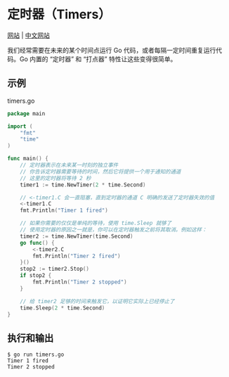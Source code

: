# 定时器（Timers）

[网站](https://gobyexample.com/timers) | [中文网站](https://gobyexample-cn.github.io/timers)

我们经常需要在未来的某个时间点运行 Go 代码，或者每隔一定时间重复运行代码。Go 内置的 “定时器” 和 “打点器” 特性让这些变得很简单。

## 示例

timers.go

```go
package main

import (
	"fmt"
	"time"
)

func main() {
	// 定时器表示在未来某一时刻的独立事件
	// 你告诉定时器需要等待的时间，然后它将提供一个用于通知的通道
	// 这里的定时器将等待 2 秒
	timer1 := time.NewTimer(2 * time.Second)

	// <-timer1.C 会一直阻塞，直到定时器的通道 C 明确的发送了定时器失效的值
	<-timer1.C
	fmt.Println("Timer 1 fired")

	// 如果你需要的仅仅是单纯的等待，使用 time.Sleep 就够了
	// 使用定时器的原因之一就是，你可以在定时器触发之前将其取消。例如这样：
	timer2 := time.NewTimer(time.Second)
	go func() {
		<-timer2.C
		fmt.Println("Timer 2 fired")
	}()
	stop2 := timer2.Stop()
	if stop2 {
		fmt.Println("Timer 2 stopped")
	}

	// 给 timer2 足够的时间来触发它，以证明它实际上已经停止了
	time.Sleep(2 * time.Second)
}
```

## 执行和输出

```
$ go run timers.go
Timer 1 fired
Timer 2 stopped
```
